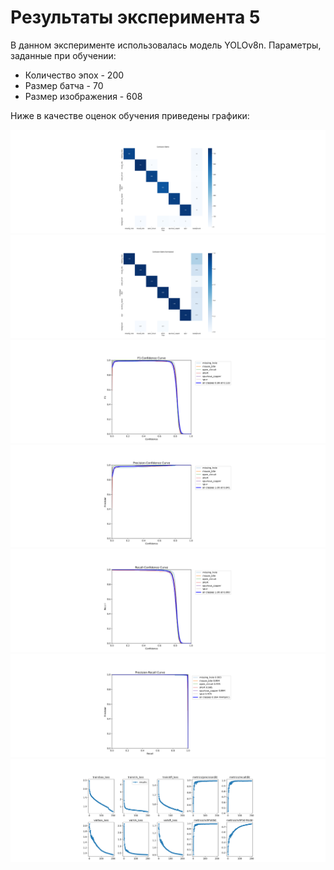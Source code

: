 # Результаты эксперимента 5

В данном эксперименте использовалась модель YOLOv8n.
Параметры, заданные при обучении:
+  Количество эпох - 200
+  Размер батча - 70
+  Размер изображения - 608

Ниже в качестве оценок обучения приведены графики:

![](images/confusion_matrix.png)
![](images/confusion_matrix_normalized.png)
![](images/F1_curve.png)
![](images/P_curve.png)
![](images/R_curve.png)
![](images/PR_curve.png)
![](images/results.png)
